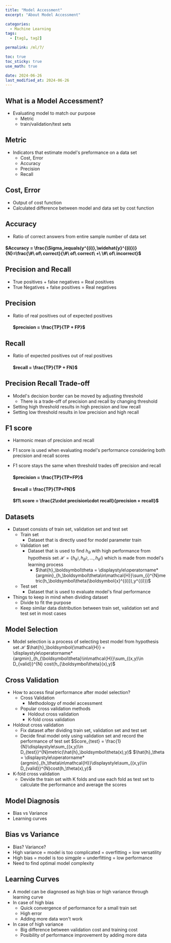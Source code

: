 ```yaml
---
title: "Model Accessment"
excerpt: "About Model Accessment"

categories:
  - Machine Learning
tags:
  - [tag1, tag2]

permalink: /ml/7/

toc: true
toc_sticky: true
use_math: true

date: 2024-06-26
last_modified_at: 2024-06-26
---
```


## What is a Model Accessment?
- Evaluating model to match our purpose
  - Metric
  - train/validation/test sets

## Metric
- Indicators that estimate model's preformance on a data set
  - Cost, Error
  - Accuracy
  - Precision
  - Recall

## Cost, Error
- Output of cost function
- Calculated difference between model and data set by cost function

## Accuracy
- Ratio of correct answers from entire sample number of data set
#### $Accuracy = \frac{\Sigma_iequals(y^{(i)},\widehat{y}^{(i)})}{N}=\frac{\#\ of\ correct}{\#\ of\ correct\ +\ \#\ of\ incorrect}$

## Precision and Recall
- True positives + false negatives = Real positives
- True Negatives + false positives = Real negatives

## Precision
  - Ratio of real positives out of expected positives
    #### $precision = \frac{TP}{TP + FP}$

## Recall
  - Ratio of expected positives out of real positives
    #### $recall = \frac{TP}{TP + FN}$

## Precision Recall Trade-off
- Model's decision border can be moved by adjusting threshold
  - There is a trade-off of precision and recall by changing threshold
- Setting high threshold results in high precision and low recall
- Setting low threshold results in low precision and high recall

## F1 score
- Harmonic mean of precision and recall
- F1 score is used when evaluating model's performance considering both precision and recall scores
- F1 score stays the same when threshold trades off precision and recall

  #### $precision = \frac{TP}{TP+FP}$
  #### $recall = \frac{TP}{TP+FN}$
  #### $f1\ score = \frac{2\cdot precision\cdot recall}{precision + recall}$

## Datasets
- Dataset consists of train set, validation set and test set
  - Train set
    - Dataset that is directly used for model parameter train
  - Validation set
    - Dataset that is used to find $h_\theta$ with high performance from hypothesis set $\mathcal{H} = \{h_{\theta^1}, h_{\theta^2}, ..., h_{\theta^I}\}$ which is made from model's learning process
      - $\hat{h}_\boldsymbol\theta = \displaystyle\operatorname*{argmin}_{h_\boldsymbol\theta\in\mathcal{H}}\sum_{i}^{N}metric(h_\boldsymbol\theta(\boldsymbol{x}^{(i)}),y^{(i)})$
  - Test set
    - Dataset that is used to evaluate model's final performance
- Things to keep in mind when dividing dataset
  - Divide to fit the purpose
  - Keep similar data distribution between train set, validation set and test set in most cases

## Model Selection
- Model selection is a process of selecting best model from hypothesis set $\mathcal{H}$
  $\hat{h}_\boldsymbol{\mathcal{H}} = \displaystyle\operatorname*{argmin}_{h_{\boldsymbol\theta}\in\mathcal{H}}\sum_{(x,y)\in D_{valid}}^{N} cost(h_{\boldsymbol\theta}(x),y)$

## Cross Validation
- How to access final performance after model selection?
  - Cross Validation
    - Methodology of model accessment
  - Popular cross validation methods
    - Holdout cross validation
    - K-fold cross validation
- Holdout cross validation
  - Fix dataset after dividing train set, validation set and test set
  - Decide final model only using validation set and record the performance of test set
    $Score_{test} = \frac{1}{N}\displaystyle\sum_{(x,y)\in D_{test}}^{N}metric(\hat{h}_\boldsymbol\theta(x),y)$
    $\hat{h}_\theta = \displaystyle\operatorname*{argmin}_{h_\theta\in\mathcal{H}}\displaystyle\sum_{(x,y)\in D_{valid}}^{N}cost(h_\theta(x),y)$
- K-fold cross validation
  - Devide the train set with K folds and use each fold as test set to calculate the performance and average the scores

## Model Diagnosis
- Bias vs Variance
- Learning curves

## Bias vs Variance
- Bias? Variance?
- High variance = model is too complicated = overfitting = low versatility
- High bias = model is too simgple = underfitting = low performance
- Need to find optimal model complexity

## Learning Curves
- A model can be diagnosed as high bias or high variance through learning curve
- In case of high bias
  - Quick convergence of performance for a small train set
  - High error
  - Adding more data won't work
- In case of high variance
  - Big difference between validation cost and training cost
  - Posibility of performance improvement by adding more data